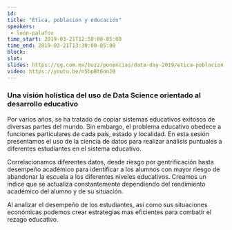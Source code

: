 ```yaml
---
id: 
title: "Ética, población y educación"
speakers:
 - leon-palafox
time_start: 2019-03-21T12:50:00-05:00
time_end: 2019-03-21T13:30:00-05:00
block: 
slot: 
slides: https://sg.com.mx/buzz/ponencias/data-day-2019/etica-poblacion-y-educacion
video: https://youtu.be/n5bpBt6nn20
---
```


<h3>Una visión holística del uso de Data Science orientado al desarrollo educativo</h3>
Por varios años, se ha tratado de copiar sistemas educativos exitosos de diversas partes del mundo. Sin embargo, el problema educativo obedece a funciones particulares de cada país, estado y localidad. En esta sesión presentamos el uso de la ciencia de datos para realizar análisis puntuales a diferentes estudiantes en el sistema educativo.

Correlacionamos diferentes datos, desde riesgo por gentrificación hasta desempeño académico para identificar a los alumnos con mayor riesgo de abandonar la escuela a los diferentes niveles educativos. Creamos un indice que se actualiza constantemente dependiendo del rendimiento académico del alumno y de su situación.

Al analizar el desempeño de los estudiantes, así como sus situaciones económicas podemos crear estrategias mas eficientes para combatir el rezago educativo.